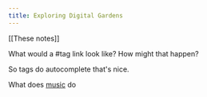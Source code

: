 ```yaml
---
title: Exploring Digital Gardens
---
```


[[These notes]]


What would a #tag link look like?
How might that happen?

So tags do autocomplete that's nice.

What does [music](music.md) do

